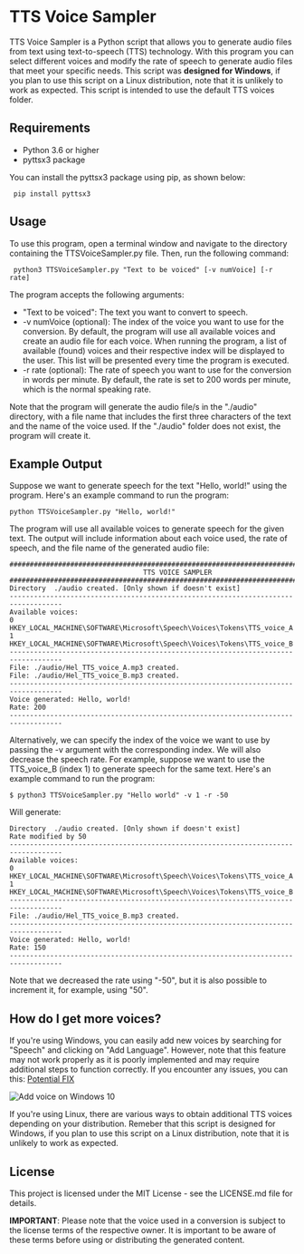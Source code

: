 # TTS Voice Sampler
TTS Voice Sampler is a Python script that allows you to generate audio files from text using text-to-speech (TTS) technology. With this program you can select different voices and modify the rate of speech to generate audio files that meet your specific needs. This script was **designed for Windows**, if you plan to use this script on a Linux distribution, note that it is unlikely to work as expected. This script is intended to use the default TTS voices folder.

## Requirements
-   Python 3.6 or higher
-   pyttsx3 package

You can install the pyttsx3 package using pip, as shown below:

   ```
    pip install pyttsx3
   ```
   
## Usage
To use this program, open a terminal window and navigate to the directory containing the TTSVoiceSampler.py file. Then, run the following command:

   ```
    python3 TTSVoiceSampler.py "Text to be voiced" [-v numVoice] [-r rate]
   ```
   
The program accepts the following arguments:

- "Text to be voiced": The text you want to convert to speech.
- -v numVoice (optional): The index of the voice you want to use for the conversion. By default, the program will use all available voices and create an audio file for each voice. When running the program, a list of available (found) voices and their respective index will be displayed to the user. This list will be presented every time the program is executed.
- -r rate (optional): The rate of speech you want to use for the conversion in words per minute. By default, the rate is set to 200 words per minute, which is the normal speaking rate.

Note that the program will generate the audio file/s in the "./audio" directory, with a file name that includes the first three characters of the text and the name of the voice used. If the "./audio" folder does not exist, the program will create it.

## Example Output
Suppose we want to generate speech for the text "Hello, world!" using the program. Here's an example command to run the program:
```
python TTSVoiceSampler.py "Hello, world!"
```
The program will use all available voices to generate speech for the given text. The output will include information about each voice used, the rate of speech, and the file name of the generated audio file:
```
###################################################################################
                                 TTS VOICE SAMPLER
###################################################################################
Directory  ./audio created. [Only shown if doesn't exist]
-----------------------------------------------------------------------------------
Available voices:
0 HKEY_LOCAL_MACHINE\SOFTWARE\Microsoft\Speech\Voices\Tokens\TTS_voice_A
1 HKEY_LOCAL_MACHINE\SOFTWARE\Microsoft\Speech\Voices\Tokens\TTS_voice_B
-----------------------------------------------------------------------------------
File: ./audio/Hel_TTS_voice_A.mp3 created.
File: ./audio/Hel_TTS_voice_B.mp3 created.
-----------------------------------------------------------------------------------
Voice generated: Hello, world!
Rate: 200
-----------------------------------------------------------------------------------
```
Alternatively, we can specify the index of the voice we want to use by passing the -v argument with the corresponding index. We will also decrease the speech rate. For example, suppose we want to use the TTS_voice_B (index 1) to generate speech for the same text. Here's an example command to run the program:
```
$ python3 TTSVoiceSampler.py "Hello world" -v 1 -r -50
````
Will generate:
```
Directory  ./audio created. [Only shown if doesn't exist]
Rate modified by 50
-----------------------------------------------------------------------------------
Available voices:
0 HKEY_LOCAL_MACHINE\SOFTWARE\Microsoft\Speech\Voices\Tokens\TTS_voice_A
1 HKEY_LOCAL_MACHINE\SOFTWARE\Microsoft\Speech\Voices\Tokens\TTS_voice_B
-----------------------------------------------------------------------------------
File: ./audio/Hel_TTS_voice_B.mp3 created.
-----------------------------------------------------------------------------------
Voice generated: Hello, world!
Rate: 150
-----------------------------------------------------------------------------------
```
Note that we decreased the rate using "-50", but it is also possible to increment it, for example, using "50".

## How do I get more voices?
If you're using Windows, you can easily add new voices by searching for "Speech" and clicking on "Add Language". However, note that this feature may not work properly as it is poorly implemented and may require additional steps to function correctly. If you encounter any issues, you can this: [Potential FIX](https://puneet166.medium.com/how-to-added-more-speakers-and-voices-in-pyttsx3-offline-text-to-speech-812c83d14c13)

![Add voice on Windows 10](/docs/addVoice.png)
 
If you're using Linux, there are various ways to obtain additional TTS voices depending on your distribution. Remeber that this script is designed for Windows, if you plan to use this script on a Linux distribution, note that it is unlikely to work as expected. 

## License
This project is licensed under the MIT License - see the LICENSE.md file for details.

**IMPORTANT**: Please note that the voice used in a conversion is subject to the
license terms of the respective owner. It is important to be aware of these 
terms before using or distributing the generated content.
